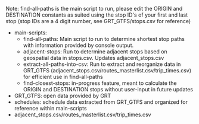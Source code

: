 Note: find-all-paths is the main script to run, please edit the ORIGIN and DESTINATION constants as suited using the stop ID's of your first and last stop (stop IDs are a 4 digit number, see GRT_GTFS/stops.csv for reference)

- main-scripts: 
    - find-all-paths: Main script to run to determine shortest stop paths with information provided by console output. 
    - adjacent-stops: Run to determine adjacent stops based on geospatial data in stops.csv. Updates adjacent_stops.csv
    - extract-all-paths-into-csv: Run to extract and reorganize data in GRT_GTFS (adjacent_stops.csv/routes_masterlist.csv/trip_times.csv) for efficient use in find-all-paths
    - find-closest-stops: in-progress feature, meant to calculate the ORIGIN and DESTINATION stops without user-input in future updates
- GRT_GTFS: open data provided by GRT
- schedules: schedule data extracted from GRT_GTFS and organized for reference within main-scripts
- adjacent_stops.csv/routes_masterlist.csv/trip_times.csv